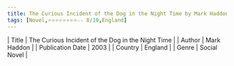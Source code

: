 ```yaml
---
title: The Curious Incident of the Dog in the Night Time by Mark Haddon
tags: [Novel,⭐⭐⭐⭐⭐⭐⭐⭐☆☆ 8/10,England]
---     
```

| Title | The Curious Incident of the Dog in the Night Time  |
| Author |  Mark Haddon  |
| Publication Date | 2003   |
| Country | England |
| Genre | Social Novel  |
        